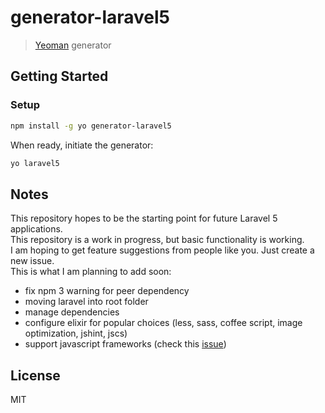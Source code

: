 # generator-laravel5

> [Yeoman](http://yeoman.io) generator


## Getting Started

### Setup

```bash
npm install -g yo generator-laravel5
```

When ready, initiate the generator:

```bash
yo laravel5
```

## Notes

This repository hopes to be the starting point for future Laravel 5 applications.  
This repository is a work in progress, but basic functionality is working.  
I am hoping to get feature suggestions from people like you. Just create a new issue.  
This is what I am planning to add soon:
* fix npm 3 warning for peer dependency
* moving laravel into root folder
* manage dependencies
* configure elixir for popular choices (less, sass, coffee script, image optimization, jshint, jscs)
* support javascript frameworks (check this [issue](https://github.com/jadjoubran/laravel5-generator/issues/2))


## License

MIT
